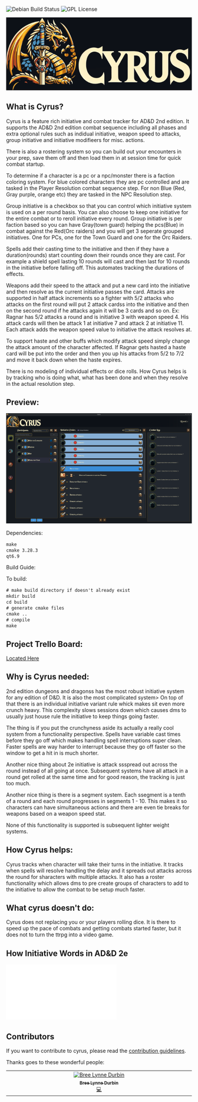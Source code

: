![Debian Build Status](https://img.shields.io/github/actions/workflow/status/BreeDurbin/cyrus/cmake-single-platform.yml?style=flat-square&logo=ubuntu&label=Ubuntu%20Build&color=#E95420)
![GPL License](https://img.shields.io/github/license/BreeDurbin/cyrus?style=flat-square&logo=gnu&label=License)


![alt text](./docs/image/CYRUS_BANNER.png)


## What is Cyrus?

Cyrus is a feature rich initiative and combat tracker for AD&D 2nd edition. It supports the AD&D 2nd edition combat sequence including all phases and extra optional rules such as indidual initiative, weapon speed to attacks, group initiative and initiative modifieers for misc. actions. 

There is also a rostering system so you can build out your encounters in your prep, save them off and then load them in at session time for quick combat startup. 

To determine if a character is a pc or a npc/monster there is a faction coloring system. For blue colored characters they are pc controlled and are tasked in the Player Resolution combat sequence step. For non Blue (Red, Gray purple, orange etc) they are tasked in the NPC Resolution step.

Group initiative is a checkbox so that you can control which initiative system is used on a per round basis. You can also choose to keep one initiative for the entire combat or to reroll initiative every round. Group initiative is per faction based so you can have Gray(town guard) helping the pcs(Blue) in combat against the Red(Orc raiders) and you will get 3 seperate grouped initiatives. One for PCs, one for the Town Guard and one for the Orc Raiders.

Spells add their casting time to the initiative and then if they have a duration(rounds) start counting down their rounds once they are cast. For example a shield spell lasting 10 rounds will cast and then last for 10 rounds in the initiative before falling off. This automates tracking the durations of effects.

Weapons add their speed to the attack and put a new card into the initiative and then resolve as the current initiative passes the card. Attacks are supported in half attack increments so a fighter with 5/2 attacks who attacks on the first round will put 2 attack cardss into the initiative and then on the second round if he attacks again it will be 3 cards and so on. Ex: Ragnar has 5/2 attacks a round and is initiative 3 with weapon speed 4. His attack cards will then be attack 1 at initiative 7 and attack 2 at initiative 11. Each attack adds the weapon speed value to initiative the attack resolves at.

To support haste and other buffs which modify attack speed simply change the attack amount of the character affected. If Ragnar gets hasted a haste card will be put into the order and then you up his attacks from 5/2 to 7/2 and move it back down when the haste expires. 

There is no modeling of individual effects or dice rolls. How Cyrus helps is by tracking who is doing what, what has been done and when they resolve in the actual resolution step.

## Preview:
![preview](./docs/screenshots/CYRUS_PREVIEW_3.png)


Dependencies:
```
make
cmake 3.28.3
qt6.9
```
Build Guide:

To build:
```
# make build directory if doesn't already exist
mkdir build
cd build
# generate cmake files
cmake ..
# compile
make
```

## Project Trello Board:
[Located Here](https://trello.com/invite/b/68bbd304d3e025eda942d0c7/ATTI93e6d614c5540b3da8ed7a33a41a0e6689DAEC3A/project-cyrus)

## Why is Cyrus needed:

2nd edition dungeons and dragonss has the most robust initiative system for any edition of D&D. It is also the most complicated system> On top of that there is an individual initiative variant rule whick makes sit even more crunch heavy. This complexity slows sessions down which causes dms to usually just house rule the initiative to keep things going faster.

The thing is if you put the crunchyness aside its actually a really cool system from a functionality perspective. Spells have variable cast times before they go off which makes handling spell interruptions super clean. Faster spells are way harder to interrupt because they go off faster so the window to get a hit in is much shorter.

Another nice thing about 2e initiative is attack ssspread out across the round instead of all going at once. Subsequent systems have all attack in a round get rolled at the same time and for good reason, the tracking is just too much. 

Another nice thing is there is a segment system. Each ssegment is a tenth of a round and each round progresses in segments 1 - 10. This makes it so characters can have simultaneous actions and there are even tie breaks for weapons based on a weapon speed stat.

None of this functionality is supported is subsequent lighter weight systems.


## How Cyrus helps:

Cyrus tracks when character will take their turns in the initiative. It tracks when spells will resolve handling the delay and it spreads out attacks across the round for sharacters with multiple attacks. It also has a roster functionality which allows dms to pre create groups of characters to add to the initiative to allow the combat to be setup much faster.

## What cyrus doesn't do: 

Cyrus does not replacing you or your players rolling dice. It is there to speed up the pace of combats and getting combats started faster, but it does not to turn the ttrpg into a video game.

## How Initiative Words in AD&D 2e
![Initiative Rules](./INITIATIVE_RULES.md)


## Contributors

If you want to contribute to cyrus, please read the [contribution guidelines](CONTRIBUTING.md).

Thanks goes to these wonderful people:

<!-- ALL-CONTRIBUTORS-LIST:START - Do not remove or modify this section -->
<!-- prettier-ignore-start -->
<!-- markdownlint-disable -->
<table>
  <tbody>
    <tr>
      <td align="center" valign="top" width="14.28%"><a href="https://breedurbin.carrd.co"><img src="https://avatars.githubusercontent.com/u/88691414?v=4?s=100" width="100px;" alt="Bree Lynne Durbin"/><br /><sub><b>Bree Lynne Durbin</b></sub></a><br /><a href="#code-BreeDurbin" title="Code">💻</a></td>
    </tr>
  </tbody>
</table>

<!-- markdownlint-restore -->
<!-- prettier-ignore-end -->

<!-- ALL-CONTRIBUTORS-LIST:END -->

